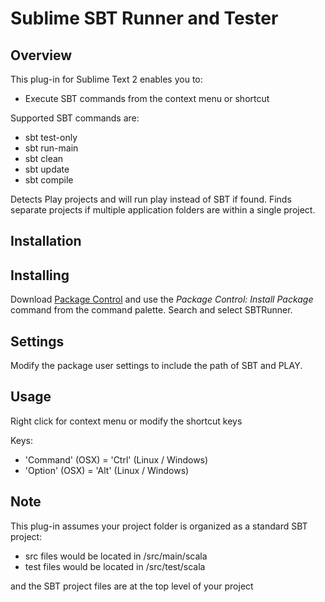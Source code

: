 Sublime SBT Runner and Tester
=======================

Overview
--------

This plug-in for Sublime Text 2 enables you to:
  - Execute SBT commands from the context menu or shortcut

Supported SBT commands are:
  - sbt test-only
  - sbt run-main
  - sbt clean
  - sbt update
  - sbt compile

Detects Play projects and will run play instead of SBT if found.
Finds separate projects if multiple application folders are within a single project.

Installation
------------

Installing
----------
Download [Package Control](http://wbond.net/sublime_packages/package_control)
and use the *Package Control: Install Package* command from the command palette. Search and select SBTRunner.

Settings
--------

Modify the package user settings to include the path of SBT and PLAY.


Usage
-----

Right click for context menu or modify the shortcut keys

Keys:
- 'Command' (OSX) = 'Ctrl' (Linux / Windows)
- 'Option' (OSX) = 'Alt' (Linux / Windows)


Note
----
This plug-in assumes your project folder is organized as a standard SBT project:

- src files would be located in /src/main/scala
- test files would be located in /src/test/scala

and the SBT project files are at the top level of your project


